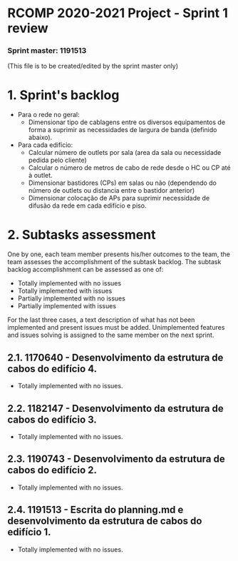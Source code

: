 RCOMP 2020-2021 Project - Sprint 1 review
=========================================
### Sprint master: 1191513 ###
(This file is to be created/edited by the sprint master only)
# 1. Sprint's backlog #
* Para o rede no geral:
    * Dimensionar tipo de cablagens entre os diversos equipamentos de forma a suprimir as necessidades de largura de banda (definido abaixo).
* Para cada edifício:
    * Calcular número de outlets por sala (area da sala ou necessidade pedida pelo cliente)
    * Calcular o número de metros de cabo de rede desde o HC ou CP até à outlet.
    * Dimensionar bastidores (CPs) em salas ou não (dependendo do número de outlets ou distancia entre o bastidor anterior)
    * Dimensionar colocação de APs para suprimir necessidade de difusão da rede em cada edifício e piso.

# 2. Subtasks assessment #
One by one, each team member presents his/her outcomes to the team, the team assesses 		the accomplishment of the subtask backlog.
The subtask backlog accomplishment can be assessed as one of:

  * Totally implemented with no issues
  * Totally implemented with issues
  * Partially implemented with no issues
  * Partially implemented with issues

For the last three cases, a text description of what has not been implemented and present issues must be added.
Unimplemented features and issues solving is assigned to the same member on the next sprint.

## 2.1. 1170640 - Desenvolvimento da estrutura de cabos do edifício 4.
* Totally implemented with no issues.
## 2.2. 1182147 - Desenvolvimento da estrutura de cabos do edifício 3.
* Totally implemented with no issues.
## 2.3. 1190743 - Desenvolvimento da estrutura de cabos do edifício 2.
* Totally implemented with no issues.
## 2.4. 1191513 - Escrita do planning.md e desenvolvimento da estrutura de cabos do edifício 1.
* Totally implemented with no issues.
